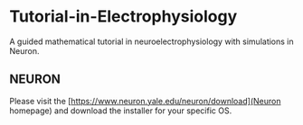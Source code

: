 # Tutorial-in-Electrophysiology
A guided mathematical tutorial in neuroelectrophysiology with simulations in Neuron.

## NEURON
Please visit the [https://www.neuron.yale.edu/neuron/download](Neuron homepage) and download the installer for your specific OS.
